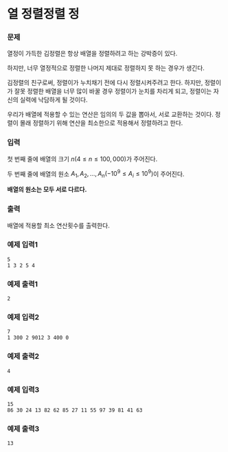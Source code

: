 # 열 정렬정렬 정

### 문제

열정이 가득한 김정렬은 항상 배열을 정렬하려고 하는 강박증이 있다.

하지만, 너무 열정적으로 정렬한 나머지 제대로 정렬하지 못 하는 경우가 생긴다.

김정렬의 친구로써, 정렬이가 누치채기 전에 다시 정렬시켜주려고 한다. 하지만, 정렬이가 잘못 정렬한 배열을 너무 많이 바꿀 경우 정렬이가 눈치를 차리게 되고, 정렬이는 자신의 실력에 낙담하게 될 것이다.

우리가 배열에 적용할 수 있는 연산은 임의의 두 값을 뽑아서, 서로 교환하는 것이다. 정렬이 몰래 정렬하기 위해 연산을 최소한으로 적용해서 정렬하려고 한다.

### 입력

첫 번째 줄에 배열의 크기 $n(4 \le n \le 100,000)$가 주어진다.

두 번째 줄에 배열의 원소 $A_1, A_2, ..., A_n(-10^9 \le A_i \le 10^9)$이 주어진다.

$\textbf{배열의 원소는 모두 서로 다르다.}$

### 출력

배열에 적용할 최소 연산횟수를 출력한다.

### 예제 입력1

```
5
1 3 2 5 4
```

### 예제 출력1

```
2
```

### 예제 입력2

```
7
1 300 2 9012 3 400 0
```

### 예제 출력2

```
4
```

### 예제 입력3

```
15
86 30 24 13 82 62 85 27 11 55 97 39 81 41 63
```

### 예제 출력3

```
13
```